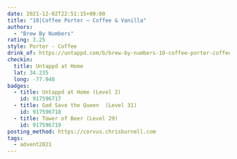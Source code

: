 ```yaml
---
date: 2021-12-02T22:51:15+00:00
title: "10|Coffee Porter – Coffee & Vanilla"
authors:
  - "Brew By Numbers"
rating: 3.25
style: Porter - Coffee
drink_of: https://untappd.com/b/brew-by-numbers-10-coffee-porter-coffee-and-vanilla/4570318/
checkin:
  title: Untappd at Home
  lat: 34.235
  long: -77.948
badges:
  - title: Untappd at Home (Level 2)
    id: 917596717
  - title: God Save the Queen  (Level 31)
    id: 917596718
  - title: Tower of Beer (Level 29)
    id: 917596719
posting_method: https://corvus.chrisburnell.com
tags:
  - advent2021
---
```

